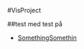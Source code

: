 #VisProject

##test med test på
- [SomethingSomethin](https://christiannielsen98.github.io/Python/Plot_html/####.html)